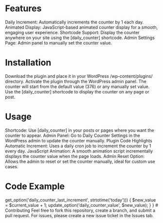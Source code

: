 # Features
Daily Increment: Automatically increments the counter by 1 each day.
Animated Display: JavaScript-based animated counter display for a smooth, engaging user experience.
Shortcode Support: Display the counter anywhere on your site using the [daily_counter] shortcode.
Admin Settings Page: Admin panel to manually set the counter value.
# Installation
Download the plugin and place it in your WordPress /wp-content/plugins/ directory.
Activate the plugin through the WordPress admin panel.
The counter will start from the default value (376) or any manually set value.
Use the [daily_counter] shortcode to display the counter on any page or post.
# Usage
Shortcode: Use [daily_counter] in your posts or pages where you want the counter to appear.
Admin Panel: Go to Daily Counter Settings in the WordPress admin to update the counter manually.
Plugin Code Highlights
Automatic Increment: Uses a daily cron job to increment the counter by 1 every day.
JavaScript Animation: A smooth animation script incrementally displays the counter value when the page loads.
Admin Reset Option: Allows the admin to reset or set the counter manually, ideal for custom use cases.
# Code Example
<?php
// Initialize the counter on activation
function daily_counter_activate() {
    if (get_option('daily_counter_value') === false) {
        update_option('daily_counter_value', 376);
    }
}

// Increment counter by 1 per day
function daily_counter_update() {
    $current_value = get_option('daily_counter_value', 376);
    if (strtotime('today') > get_option('daily_counter_last_increment', strtotime('today'))) {
        $new_value = $current_value + 1;
        update_option('daily_counter_value', $new_value);
    }
}

# Contributing
Feel free to fork this repository, create a branch, and submit a pull request. For issues, please create a new issue ticket in the Issues tab.
